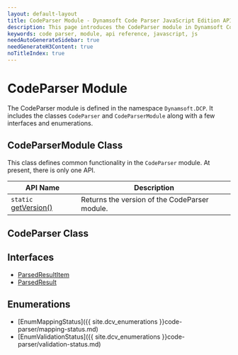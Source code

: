 ```yaml
---
layout: default-layout
title: CodeParser Module - Dynamsoft Code Parser JavaScript Edition API
description: This page introduces the CodeParser module in Dynamsoft Code Parser JavaScript Edition.
keywords: code parser, module, api reference, javascript, js
needAutoGenerateSidebar: true
needGenerateH3Content: true
noTitleIndex: true
---
```

<!-- 2.0.20 -- Updated on 12/11/2023-->

# CodeParser Module

The CodeParser module is defined in the namespace `Dynamsoft.DCP`. It includes the classes `CodeParser` and `CodeParserModule` along with a few interfaces and enumerations.

## CodeParserModule Class

This class defines common functionality in the `CodeParser` module. At present, there is only one API.

| API Name                                                          | Description                                   |
| ----------------------------------------------------------------- | --------------------------------------------- |
| `static` [getVersion()](./code-parser-module-class.md#getversion) | Returns the version of the CodeParser module. |

## CodeParser Class



## Interfaces

* [ParsedResultItem](./interface/ParsedResultItem.md)
* [ParsedResult](./interface/ParsedResult.md)

## Enumerations

* [EnumMappingStatus]({{ site.dcv_enumerations }}code-parser/mapping-status.md)
* [EnumValidationStatus]({{ site.dcv_enumerations }}code-parser/validation-status.md)